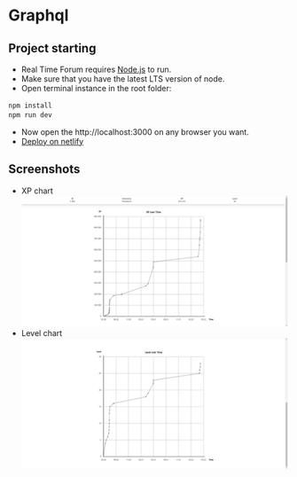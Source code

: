 # Graphql

## Project starting

- Real Time Forum requires [Node.js](https://nodejs.org/) to run.
- Make sure that you have the latest LTS version of node.
- Open terminal instance in the root folder:

```sh
npm install
npm run dev
```

- Now open the http://localhost:3000 on any browser you want.
- [Deploy on netlify](https://graphql-peiiiajikuh.netlify.app/)

## Screenshots

- XP chart
  ![XP chart](src/assets/screenshots/xp-chart.jpg)
- Level chart
  ![Level chart](src/assets/screenshots/level-chart.jpg)
